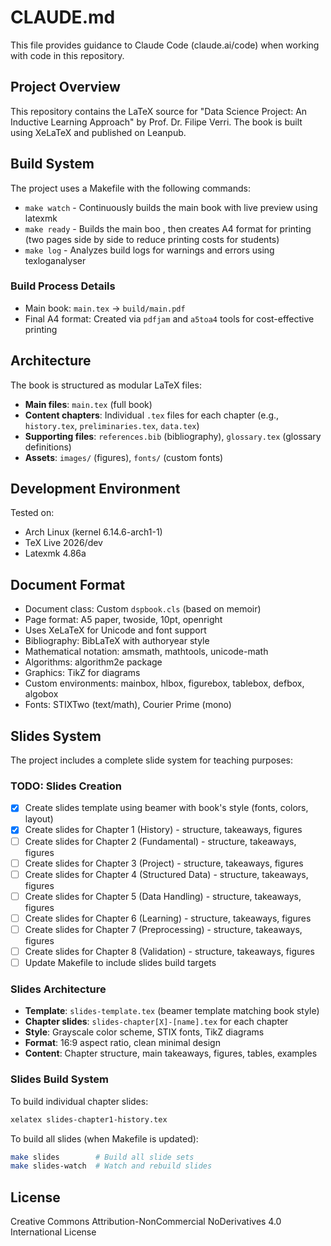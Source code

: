 # CLAUDE.md

This file provides guidance to Claude Code (claude.ai/code) when working with code in this repository.

## Project Overview

This repository contains the LaTeX source for "Data Science Project: An Inductive Learning Approach" by Prof. Dr. Filipe Verri. The book is built using XeLaTeX and published on Leanpub.

## Build System

The project uses a Makefile with the following commands:

- `make watch` - Continuously builds the main book with live preview using latexmk
- `make ready` - Builds the main boo , then creates A4 format for printing (two pages side by side to reduce printing costs for students)
- `make log` - Analyzes build logs for warnings and errors using texloganalyser

### Build Process Details

- Main book: `main.tex` → `build/main.pdf`
- Final A4 format: Created via `pdfjam` and `a5toa4` tools for cost-effective printing

## Architecture

The book is structured as modular LaTeX files:

- **Main files**: `main.tex` (full book)
- **Content chapters**: Individual `.tex` files for each chapter (e.g., `history.tex`, `preliminaries.tex`, `data.tex`)
- **Supporting files**: `references.bib` (bibliography), `glossary.tex` (glossary definitions)
- **Assets**: `images/` (figures), `fonts/` (custom fonts)

## Development Environment

Tested on:
- Arch Linux (kernel 6.14.6-arch1-1)
- TeX Live 2026/dev
- Latexmk 4.86a

## Document Format

- Document class: Custom `dspbook.cls` (based on memoir)
- Page format: A5 paper, twoside, 10pt, openright
- Uses XeLaTeX for Unicode and font support
- Bibliography: BibLaTeX with authoryear style
- Mathematical notation: amsmath, mathtools, unicode-math
- Algorithms: algorithm2e package
- Graphics: TikZ for diagrams
- Custom environments: mainbox, hlbox, figurebox, tablebox, defbox, algobox
- Fonts: STIXTwo (text/math), Courier Prime (mono)

## Slides System

The project includes a complete slide system for teaching purposes:

### TODO: Slides Creation
- [x] Create slides template using beamer with book's style (fonts, colors, layout)
- [x] Create slides for Chapter 1 (History) - structure, takeaways, figures
- [ ] Create slides for Chapter 2 (Fundamental) - structure, takeaways, figures
- [ ] Create slides for Chapter 3 (Project) - structure, takeaways, figures
- [ ] Create slides for Chapter 4 (Structured Data) - structure, takeaways, figures
- [ ] Create slides for Chapter 5 (Data Handling) - structure, takeaways, figures
- [ ] Create slides for Chapter 6 (Learning) - structure, takeaways, figures
- [ ] Create slides for Chapter 7 (Preprocessing) - structure, takeaways, figures
- [ ] Create slides for Chapter 8 (Validation) - structure, takeaways, figures
- [ ] Update Makefile to include slides build targets

### Slides Architecture

- **Template**: `slides-template.tex` (beamer template matching book style)
- **Chapter slides**: `slides-chapter[X]-[name].tex` for each chapter
- **Style**: Grayscale color scheme, STIX fonts, TikZ diagrams
- **Format**: 16:9 aspect ratio, clean minimal design
- **Content**: Chapter structure, main takeaways, figures, tables, examples

### Slides Build System

To build individual chapter slides:
```bash
xelatex slides-chapter1-history.tex
```

To build all slides (when Makefile is updated):
```bash
make slides        # Build all slide sets
make slides-watch  # Watch and rebuild slides
```

## License

Creative Commons Attribution-NonCommercial NoDerivatives 4.0 International License
